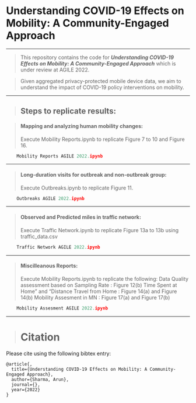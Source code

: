 # Understanding COVID-19 Effects on Mobility: A Community-Engaged Approach
___

> This repository contains the code for ***Understanding COVID-19 Effects on Mobility: A Community-Engaged Approach***
> which is under review at AGILE 2022.

> Given aggregated privacy-protected mobile device data,
> we aim to understand the impact of COVID-19 policy interventions on mobility.
___

> ## Steps to replicate results:

> #### Mapping and analyzing human mobility changes:
> Execute Mobility Reports.ipynb to replicate Figure 7 to 10 and Figure 16.
```python
    Mobility Reports AGILE 2022.ipynb
``` 
___

> #### Long-duration visits for outbreak and non-outbreak group:
> Execute Outbreaks.ipynb to replicate Figure 11. 
```python
    Outbreaks AGILE 2022.ipynb
``` 
___

> #### Observed and Predicted miles in traffic network:
> Execute Traffic Network.ipynb to replicate Figure 13a to 13b using traffic_data.csv
```python
    Traffic Network AGILE 2022.ipynb
``` 
___

> #### Miscilleanous Reports:
> Execute Mobility Reports.ipynb to replicate the following:
> Data Quality assessment based on Sampling Rate : Figure 12(b)
> Time Spent at Home” and “Distance Travel from Home : Figure 14(a) and Figure 14(b)
> Mobility Assesment in MN : Figure 17(a) and Figure 17(b)
```python
    Mobility Assesment AGILE 2022.ipynb
``` 
___

> # Citation
Please cite using the following bibtex entry:

```
@article{,
  title={Understanding COVID-19 Effects on Mobility: A Community-Engaged Approach},
  author={Sharma, Arun},
  journal={},
  year={2022}
}
```